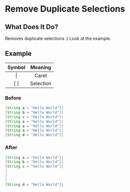 # Remove Duplicate Selections

## What Does It Do?

Removes duplicate selections :) Look at the example.

## Example

| Symbol |  Meaning  |
|:------:|:---------:|
| &vert; |   Caret   |
|  [ ]   | Selection |

### Before

[//]: # (@formatter:off)
```java
[String a = "Hello World"]|
[String b = "Hello World"]|
[String c = "Hello World"]|
[String a = "Hello World"]|
[String a = "Hello World"]|
[String a = "Hello World"]|
[String d = "Hello World"]|
```
[//]: # (@formatter:on)

### After

[//]: # (@formatter:off)
```java
[String a = "Hello World"]|
[String b = "Hello World"]|
[String c = "Hello World"]|
|
|
|
[String d = "Hello World"]|
```
[//]: # (@formatter:on)
